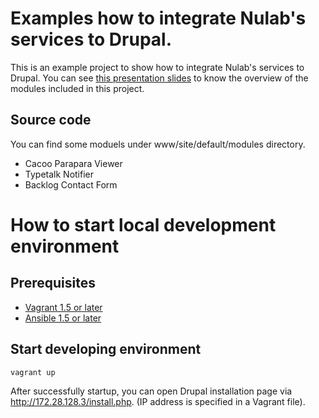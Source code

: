 # Examples how to integrate Nulab's services to Drupal.

This is an example project to show how to integrate Nulab's services to Drupal. You can see [this presentation slides](https://speakerdeck.com/nulabinc/connecting-nulabs-services-to-drupal) to know the overview of the modules included in this project.

## Source code

You can find some moduels under www/site/default/modules directory. 

* Cacoo Parapara Viewer
* Typetalk Notifier
* Backlog Contact Form

# How to start local development environment

## Prerequisites

* [Vagrant 1.5 or later](http://docs.vagrantup.com/v2/installation/index.html)
* [Ansible 1.5 or later](http://docs.ansible.com/intro_installation.html)

## Start developing environment

    vagrant up

After successfully startup, you can open Drupal installation page via http://172.28.128.3/install.php. (IP address is specified in a Vagrant file).